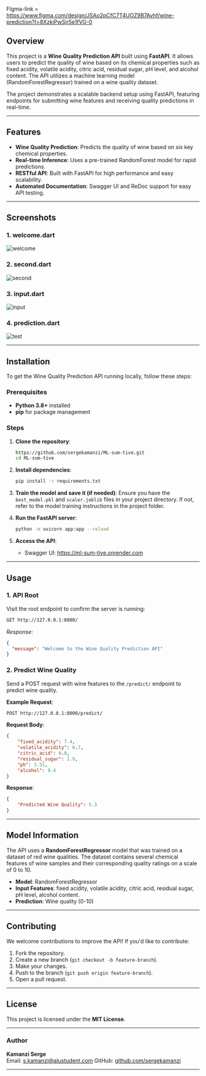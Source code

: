 FIgma-link = https://www.figma.com/design/JSAo2pCfC7T4UOZ9B7Avhf/wine-prediction?t=8XzkiPwSjr5e1fVG-0


## Overview

This project is a **Wine Quality Prediction API** built using **FastAPI**. It allows users to predict the quality of wine based on its chemical properties such as fixed acidity, volatile acidity, citric acid, residual sugar, pH level, and alcohol content. The API utilizes a machine learning model (RandomForestRegressor) trained on a wine quality dataset.

The project demonstrates a scalable backend setup using FastAPI, featuring endpoints for submitting wine features and receiving quality predictions in real-time.

---

## Features

- **Wine Quality Prediction**: Predicts the quality of wine based on six key chemical properties.
- **Real-time Inference**: Uses a pre-trained RandomForest model for rapid predictions.
- **RESTful API**: Built with FastAPI for high performance and easy scalability.
- **Automated Documentation**: Swagger UI and ReDoc support for easy API testing.

---

## Screenshots

### 1. welcome.dart
![welcome](screenshot/welcome.png)

### 2. second.dart
![second](screenshot/second.png)

### 3. input.dart
![input](screenshot/input.png)

### 4. prediction.dart
![test](screenshot/test.png)

---

## Installation

To get the Wine Quality Prediction API running locally, follow these steps:

### Prerequisites

- **Python 3.8+** installed
- **pip** for package management

### Steps

1. **Clone the repository**:
   ```bash
   https://github.com/sergekamanzi/ML-sum-tive.git
   cd ML-sum-tive
   ```

2. **Install dependencies**:
   ```bash
   pip install -r requirements.txt
   ```

3. **Train the model and save it (if needed)**:
   Ensure you have the `best_model.pkl` and `scaler.joblib` files in your project directory. If not, refer to the model training instructions in the project folder.

4. **Run the FastAPI server**:
   ```bash
   python -m uvicorn app:app --reload
   ```

6. **Access the API**:
   - Swagger UI: https://ml-sum-tive.onrender.com

---

## Usage

### 1. API Root
Visit the root endpoint to confirm the server is running:
```bash
GET http://127.0.0.1:8000/
```
_Response_:
```json
{
  "message": "Welcome to the Wine Quality Prediction API"
}
```

### 2. Predict Wine Quality

Send a POST request with wine features to the `/predict/` endpoint to predict wine quality.

**Example Request**:
```bash
POST http://127.0.0.1:8000/predict/
```

**Request Body**:
```json
{
    "fixed_acidity": 7.4,
    "volatile_acidity": 0.7,
    "citric_acid": 0.0,
    "residual_sugar": 1.9,
    "ph": 3.51,
    "alcohol": 9.4
}
```

**Response**:
```json
{
    "Predicted Wine Quality": 5.3
}
```

---

## Model Information

The API uses a **RandomForestRegressor** model that was trained on a dataset of red wine qualities. The dataset contains several chemical features of wine samples and their corresponding quality ratings on a scale of 0 to 10.

- **Model**: RandomForestRegressor
- **Input Features**: fixed acidity, volatile acidity, citric acid, residual sugar, pH level, alcohol content.
- **Prediction**: Wine quality (0-10)

---

## Contributing

We welcome contributions to improve the API! If you'd like to contribute:
1. Fork the repository.
2. Create a new branch (`git checkout -b feature-branch`).
3. Make your changes.
4. Push to the branch (`git push origin feature-branch`).
5. Open a pull request.

---

## License

This project is licensed under the **MIT License**.

---

### Author

**Kamanzi Serge**  
Email: s.kamanzi@alustudent.com 
GitHub: [github.com/sergekamanzi](https://github.com/sergekamanzi)

---
